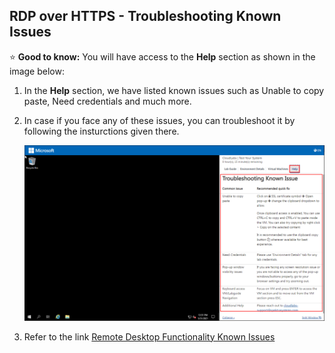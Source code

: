 ## RDP over HTTPS - Troubleshooting Known Issues

:star: **Good to know:** You will have access to the **Help** section as shown in the image below:

1. In the **Help** section, we have listed known issues such as Unable to copy paste, Need credentials and much more.

2. In case if you face any of these issues, you can troubleshoot it by following the insturctions given there.

    ![](media/image002.png)

3. Refer to the link [Remote Desktop Functionality Known Issues](./RDP-over-HTTP-Workaround.md)
